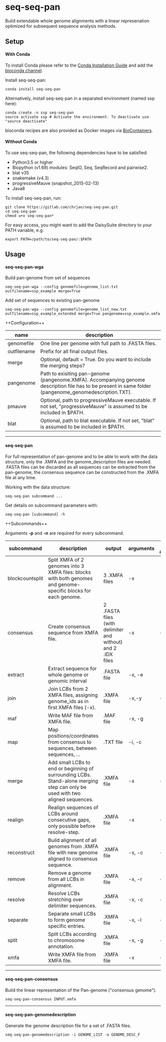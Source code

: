 # seq-seq-pan
Build extendable whole genome alignments with a linear represenation optimized for subsequent sequence analysis methods.

## Setup
#### With Conda
To install Conda please refer to the [Conda Installation Guide](https://conda.io/docs/user-guide/install/index.html) and add the [bioconda channel](http://ddocent.com//bioconda/).

Install seq-seq-pan:
```
conda install seq-seq-pan
```

Alternatively, install seq-seq-pan in a separated environment (named ssp here):
```
conda create -n ssp seq-seq-pan
source activate ssp # Activate the environment. To deactivate use "source deactivate"
```
bioconda recipes are also provided as Docker images via [BioContainers](http://biocontainers.pro/).

#### Without Conda
To use seq-seq-pan, the following dependencies have to be satisfied:

* Python3.5 or higher
* Biopython (v1.69) modules: SeqIO, Seq, SeqRecord and pairwise2.
* blat v35
* snakemake (v4.3)
* progressiveMauve (snapshot_2015-02-13)
* Java8

To install seq-seq-pan, run:
```
git clone https://gitlab.com/chrjan/seq-seq-pan.git
cd seq-seq-pan
chmod u+x seq-seq-pan*
```
For easy access, you might want to add the DaisySuite directory to your PATH variable, e.g.
```
export PATH=/path/to/seq-seq-pan/:$PATH
```

## Usage

#### seq-seq-pan-wga
Build pan-genome from set of sequences
```
seq-seq-pan-wga --config genomefile=genome_list.txt outfilename=ssp_example merge=True
```

Add set of sequences to existing pan-genome
```
seq-seq-pan-wga --config genomefile=genome_list_new.txt outfilename=ssp_example_extended merge=True pangenome=ssp_example.xmfa
```

++Configuration++

| name        | description |
|-------------|-------------|
| genomefile  |One line per genome with full path to .FASTA files. |
| outfilename |Prefix for all final output files.|
| merge       |Optional, default = True. Do you want to include the merging steps?|
| pangenome   |Path to exisiting pan-genome (pangenome.XMFA). Accompanying genome description file has to be present in same folder (pangenome_genomedescription.TXT).|
| pmauve      |Optional, path to progressiveMauve executable. If not set, "progressiveMauve" is assumed to be included in $PATH.|
| blat        |Optional, path to blat executable. If not set, "blat" is assumed to be included in $PATH.|

---

#### seq-seq-pan
For full representation of pan-genome and to be able to work with the data structure, only the .XMFA and the genome_description files are needed.
.FASTA files can be discarded as all sequences can be extracted from the pan-genome, the consensus sequence can be constructed from the .XMFA file at any time.

Working with the data structure:

```
seq-seq-pan subcommand ...
```
Get details on subcommand parameters with:
```
seq-seq-pan [subcommand] -h
```

++Subcommands++

Arguments **-p** and **-n** are required for every subcommand.

|subcommand|description|output|arguments|optional arguments|
|----------|-----------|------|---------|------------------|
|blockcountsplit| Split XMFA of 2 genomes into 3 XMFA files: blocks with both genomes and genome-specific blocks for each genome.|3 .XMFA files| -x ||
|consensus      |Create consensus sequence from XMFA file.|2 .FASTA files (with delimiter and without) and 2 .IDX files |-x |-o|
|extract        |Extract sequence for whole genome or genomic interval|.FASTA file|-x, -e||
|join           |Join LCBs from 2 XMFA files, assigning genome_ids as in first XMFA files (-x).|.XMFA file|-x,-y|-o|
|maf            |Write MAF file from XMFA file.|.MAF file|-x, -g||
|map            |Map positions/coordinates from consensus to sequences, between sequences, ...|.TXT file|-i, -c||
|merge          |Add small LCBs to end or beginning of surrounding LCBs. Stand-alone merging step can only be used with two aligned sequences. |.XMFA file|-x|-o, -l|
|realign        |Realign sequences of LCBs around consecutive gaps, only possible before resolve-step.|.XMFA file|-x|-o, --blat|
|reconstruct    |Build alignment of all genomes from .XMFA file with new genome aligned to consensus sequence.|.XMFA file|-x, -c|-o|
|remove         |Remove a genome from all LCBs in alignment.|.XMFA file|-x, -r|-o|
|resolve        |Resolve LCBs stretching over delimiter sequences.|.XMFA file|-x, -c|-o|
|separate       |Separate small LCBs to form genome specific entries.|.XMFA file|-x, -l|-o|
|split          |Split LCBs according to chromosome annotation.|.XMFA file|-x, -g|-o|
|xmfa           |Write XMFA file from XMFA file.|.XMFA file|-x|-o|

---
#### seq-seq-pan-consensus
Build the linear representation of the Pan-genome ("consensus genome").
```
seq-seq-pan-consensus INPUT.xmfa
```

---
#### seq-seq-pan-genomedescription
Generate the genome description file for a set of .FASTA files.
```
seq-seq-pan-genomedescription -i GENOME_LIST -o GENOME_DESC_F
```
